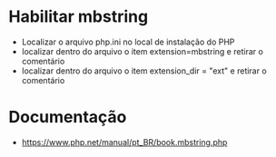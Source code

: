 # Habilitar mbstring
- Localizar o arquivo php.ini no local de instalação do PHP
- localizar dentro do arquivo o item extension=mbstring e retirar o comentário
- localizar dentro do arquivo o item extension_dir = "ext" e retirar o comentário


# Documentação
- https://www.php.net/manual/pt_BR/book.mbstring.php
